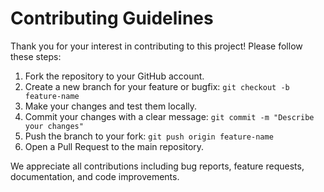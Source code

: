 # Contributing Guidelines

Thank you for your interest in contributing to this project! Please follow these steps:

1. Fork the repository to your GitHub account.
2. Create a new branch for your feature or bugfix:
   `git checkout -b feature-name`
3. Make your changes and test them locally.
4. Commit your changes with a clear message:
   `git commit -m "Describe your changes"`
5. Push the branch to your fork:
   `git push origin feature-name`
6. Open a Pull Request to the main repository.

We appreciate all contributions including bug reports, feature requests, documentation, and code improvements.
